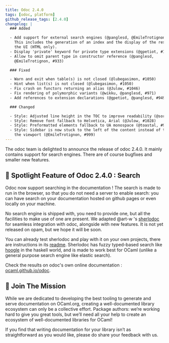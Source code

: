 ```yaml
---
title: Odoc 2.4.0
tags: [odoc, platform]
github_release_tags: [2.4.0]
changelog: |
  ### Added

  - Add support for external search engines (@panglesd, @EmileTrotignon, #972)
    This includes the generation of an index and the display of the results in
    the UI (HTML only).
  - Display 'private' keyword for private type extensions (@gpetiot, #1019)
  - Allow to omit parent type in constructor reference (@panglesd,
    @EmileTrotignon, #933)

  ### Fixed

  - Warn and exit when table(s) is not closed (@lubegasimon, #1050)
  - Hint when list(s) is not closed (@lubegasimon, #1050)
  - Fix crash on functors returning an alias (@Julow, #1046)
  - Fix rendering of polymorphic variants (@wikku, @panglesd, #971)
  - Add references to extension declarations (@gpetiot, @panglesd, #949)

  ### Changed

  - Style: Adjusted line height in the TOC to improve readability (@sorawee, #1045)
  - Style: Remove font fallback to Helvetica, Arial (@Julow, #1028)
  - Style: Preformatted elements fallback to UA monospace (@toastal, #967)
  - Style: Sidebar is now stuck to the left of the content instead of the left of
    the viewport (@EmileTrotignon, #999)
---
```


The odoc team is delighted to announce the release of odoc 2.4.0. It mainly contains support for search engines. There are of course bugfixes and smaller new features.

## 🌟 Spotlight Feature of Odoc 2.4.0 : Search

Odoc now support searching in the documentation ! The search is made to run in the browser, so that you do not need a server to enable search: you can have search on your documentation hosted on github pages or even locally on your machine.

No search engine is shipped with, you need to provide one, but all the facilities to make use of one are present. We adapted @art-w 's [sherlodoc](https://github.com/art-w/sherlodoc/tree/jsoo) for seamless integration with odoc, alongside with new features. It is not yet released on opam, but we hope it will be soon.

You can already test sherlodoc and play with it on your own projects, there are instructions in its [readme](https://github.com/art-w/sherlodoc/blob/jsoo/README.md). Sherlodoc has fuzzy typed-based search like [hoogle](https://hoogle.haskell.org/) in the haskell world, and is made to work best for OCaml (unlike a general purpose search engine like elastic search).

Check the results on odoc's own online documentation : [ocaml.github.io/odoc](https://ocaml.github.io/odoc/).

## 🤝 Join The Mission

While we are dedicated to developing the best tooling to generate and serve documentation on OCaml.org, creating a well-documented library ecosystem can only be a collective effort. Package authors: we’re working hard to give you great tools, but we’ll need all your help to create an ecosystem of well-documented libraries for OCaml!

If you find that writing documentation for your library isn’t as straightforward as you would like, please do share your feedback with us.
